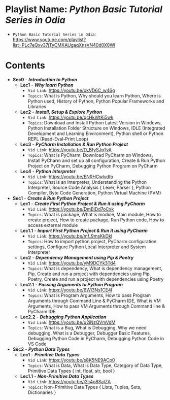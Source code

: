 # Playlist Name: _Python Basic Tutorial Series in Odia_

- `Python Basic Tutorial Series in Odia`: https://www.youtube.com/playlist?list=PLc7eQxv37jTyCMXAUgaqXnsVN40d0X0Wl

# Contents

- **Sec0** - **_Introduction to Python_**
  - **Lec1** - **_Why learn Python_**
    - `Vid Link`: https://youtu.be/okVD6C_w46g
    - `Topics`: What is Python, Why should you learn Python, Where is Python used, History of Python, Python Popular Frameworks and Libraries
  - **Lec2** - **_Install, Setup & Explore Python_**
    - `Vid Link`: https://youtu.be/qcHkWtKi5wk
    - `Topics`: Download and Install Python Latest Version in Windows, Python Installation Folder Structure on Windows, IDLE (Integrated Development and Learning Environment), Python shell or Python REPL (Read-Eval-Print Loop)
  - **Lec3** - **_PyCharm Installation & Run Python Project_**
    - `Vid Link`: https://youtu.be/D_BfySJpTvA
    - `Topics`: What is PyCharm, Download PyCharm on Windows, Install PyCharm and set up all configuration, Create & Run Python Project on PyCharm, Debugging Python Program on PyCharm
  - **Lec4** - **_Python Interpreter_**
    - `Vid Link`: https://youtu.be/ENRHCwlvdfo
    - `Topics`: What is an Interpreter, Understanding the Python Interpreter, Source Code Analysis { Lexer, Parser }, Python Compiler, Byte Code Generation, Python Virtual Machine (PVM)
- **Sec1** - **_Create & Run Python Project_**
  - **Lec1** - **_Create First Python Project & Run it using PyCharm_**
    - `Vid Link`: https://youtu.be/DmBlDd7oCxk
    - `Topics`: What is package, What is module, Main module, How to create project, How to create package, Run Python code, How to access external module
  - **Lec1.1** - **_Import First Python Project & Run it using PyCharm_**
    - `Vid Link`: https://youtu.be/mf_9msKkDkI
    - `Topics`: How to import python project, PyCharm configuration settings, Configure Python Local Interpreter and System Interpreter
  - **Lec2** - **_Dependency Management using Pip & Poetry_**
    - `Vid Link`: https://youtu.be/yM9DCYk3Td4
    - `Topics`: What is dependency, What is dependency management, Pip, Create and run a project with dependencies using Pip, Poetry, Create and run a project with dependencies using Poetry
  - **Lec2.1** - **_Passing Arguments to Python Program_**
    - `Vid Link`: https://youtu.be/6Wl3Ns1CE4I
    - `Topics`: What is Program Arguments, How to pass Program Arguments through Command Line & PyCharm IDE, What is VM Arguments, How to pass VM Arguments through Command line & PyCharm IDE
  - **Lec2.2** - **_Debugging Python Application_**
    - `Vid Link`: https://youtu.be/u2iNzQVmVdM
    - `Topics`: What is a Bug, What is Debugging, Why we need debugging, What is a Debugger, Debugger Basic Features, Debugging Python Code in PyCharm, Debugging Python Code in VS Code
- **Sec2** - **_Python Data Types_**
  - **Lec1** - **_Primitive Data Types_**
    - `Vid Link`: https://youtu.be/s8K5NE9ACp0
    - `Topics`: What is Data, What is Data Type, Category of Data Type, Primitive Data Types { int, float, str, bool }
  - **Lec1.1** - **_Non-Primitive Data Types_**
    - `Vid Link`: https://youtu.be/i2c4o8SaIZA
    - `Topics`: Non-Primitive Data Types { Lists, Tuples, Sets, Dictionaries }
